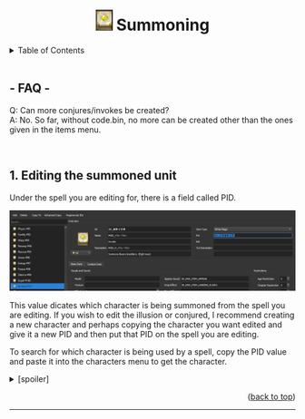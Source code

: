 <div id="#top"></div>

<h1 align="center"><img src="images/whitemagic.png" width="30rem" class="XHEADER"> Summoning</h1>

<details id="todo">
  <summary>Table of Contents</summary>
  <ol>
    <li>
      <a href="#ref_01">Editing the summoned unit</a>
    </li>
    <li>
      <a href="#0">obj2</a>
      <ul>
        <li><a href="#0">obj2_1</a></li>
        <li><a href="#0">obj2_2</a></li>
      </ul>
    </li>
  </ol>
</details>

<br />
<!--
###### hint: [Google Translate](https://translate.google.com/) is going to be your best friend!
-->



<div id="#ref_pre-req">

## - **FAQ** -
Q: Can more conjures/invokes be created?<br>
A: No. So far, without code.bin, no more can be created other than the ones given in the items menu.

<br>

</div>

<div id="#ref_01">

## **1. Editing the summoned unit**
Under the spell you are editing for, there is a field called PID.

<a href="images/screenshots/SS_InvokeSilquePIDHighlight_Zoom.png">
<img src="images/screenshots/SS_InvokeSilquePIDHighlight.png">
</a>

This value dicates which character is being summoned from the spell you are editing. If you wish to edit the illusion or conjured, I recommend creating a new character and perhaps copying the character you want edited and give it a new PID and then put that PID on the spell you are editing.

To search for which character is being used by a spell, copy the PID value and paste it into the characters menu to get the character.
<details>
	<summary>[spoiler]</summary>
	<p>Example with Silque's Dreadfighters summon. PID= PID_召喚魔戦士男</p>
	<a href="images/screenshots/SS_InvokeSilquePIDSearchCharacter_Zoom.png">
	<img src="images/screenshots/SS_InvokeSilquePIDSearchCharacter.png">
	</a>
</details>

<p align="right">(<a href="#top">back to top</a>)</p>
</div>
<hr>